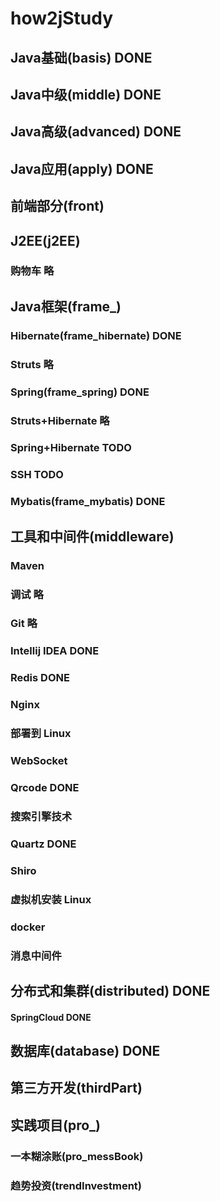 # how2jStudy

## Java基础(basis) DONE

## Java中级(middle) DONE

## Java高级(advanced) DONE

## Java应用(apply) DONE

## 前端部分(front)

## J2EE(j2EE)

### 购物车 略

## Java框架(frame_)

### Hibernate(frame_hibernate) DONE

### Struts 略

### Spring(frame_spring) DONE 

### Struts+Hibernate 略

### Spring+Hibernate TODO

### SSH TODO

###

###

### Mybatis(frame_mybatis) DONE


## 工具和中间件(middleware)

### Maven

### 调试 略

### Git 略

### Intellij IDEA DONE

### Redis DONE

### Nginx

### 部署到 Linux

### WebSocket

### Qrcode DONE

### 搜索引擎技术

### Quartz DONE

### Shiro

### 虚拟机安装 Linux

### docker

### 消息中间件

## 分布式和集群(distributed) DONE

#### SpringCloud DONE

## 数据库(database) DONE

## 第三方开发(thirdPart)

## 实践项目(pro_)

### 一本糊涂账(pro_messBook)

### 趋势投资(trendInvestment)